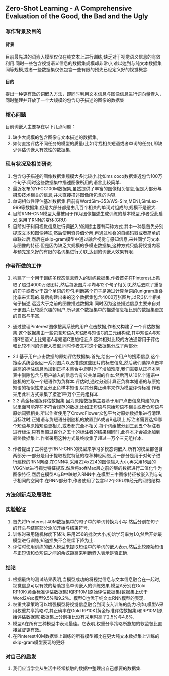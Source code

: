 <!-- <script type="text/javascript" src="http://cdn.mathjax.org/mathjax/latest/MathJax.js?config=default"></script> -->

## Zero-Shot Learning - A Comprehensive Evaluation of the Good, the Bad and the Ugly

### 写作背景及目的
#### 背景
目前最先进的词嵌入模型仅仅在纯文本上进行训练,缺乏对于视觉语义信息的有效利用.同时一些包含视觉语义信息的数据集规模却非常小,难以达到与纯文本数据集同等规模,或者一些数据集仅仅包含一些有限的预先已经定义好的视觉概念.

#### 目的
提出一种更有效的词嵌入方法，即同时利用文本信息与图像信息进行词向量嵌入，同时整理并开放了一个大规模的包含句子描述的图像的数据集

### 核心问题
目前词嵌入主要存在以下几点问题：
1. 缺少大规模的包含图像与文本描述的数据集。
2. 如何直接评估不同任务的模型的质量(比如寻找相关短语或者单词的任务),即缺少评估词嵌入有效性的数据集.

### 现有状况及相关研究
1. 包含句子描述的图像数据集规模大多比较小,比如ms coco数据集近包含100万个句子.同时这些数据集中描述图像所用的语言比较简单.
2. 最近发布的YFCC100M数据集,虽然提供了丰富的图像相关信息,但是大部分与摄影技术相关的信息,并未直接描述图像所包含的内容.
3. 单词相似性评估基准数据集.目前有WordSim-353/WS-Sim,MEN],SimLex-999等数据集,但是大部分都是由几百个相关的单词对组成的,规模不是很大.
4. 目前RNN-CNN模型大量被用于作为图像描述生成训练的基本模型,作者受此启发,采用了RNN的变体(GRU)
5. 目前对于利用视觉信息进行词嵌入的训练主要有两种方式.其中一种是首先分别提取文本和图像特征,然后使用奇异值分解,再通过堆叠的自编码器或者简单的串联过后,然后在skip-gram模型中通过融合视觉与感知信息,来共同学习文本与图像的特征.但是因为缺乏大规模的多模态数据集,这种方式只能将视觉内容与预先定义好的有限的名词集进行关联,达到的词嵌入效果有限.

### 作者所做的工作
1. 构建了一个用于训练多模态信息嵌入的训练数据集.作者首先在Pinterest上抓取了超过4000万张图片,然后每张图片平均与12个句子相关联,然后去除了重复的句子或者少于四个单词的短句.判断某个句子是通过计算单词的unigram重叠比率来实现的.最后构建出来的这个数据集包含4000万张图片,以及3亿个相关句子描述,远远大于之前的图像描述数据集.同时因为这些描述信息主要来自对于该图片比较感兴趣的用户,所以这个数据集中的描述信息相比别的数据集更加的自然与丰富.

2. 通过整理Pinterest图像搜索系统的用户点击数据,作者又构建了一个评估数据集.这个数据集由一些包含短语A,短语B与短语C的三元组构成,其中短语A与短语B在语义上比短语A与短语C更加相近点.这种相对比较的方法通常用于评估和比较不同的词嵌入模型.同时作者又将这个数据集分成了两部分:
*    2.1 基于用户点击数据的原始评估数据集.首先,给出一个用户的搜索信息,这个搜索系统会返回一系列图片以及描述这些图片的标志信息,然后我们选择点击率最高的标注信息添加到正样本集合中.同时为了增加难度,我们需要从正样本列表中删除包含与用户输入的信息含有公共单词的样本.然后再从10亿个短语中随机的抽取一个短语作为负样本.评估时,通过分别计算正负样本短语的与原始短语的相似性来区分正负样本短语,以其分类正确率来作为模型评价标准.作者采用此种方式采集了接近1千万个三元组样本.
*    2.2 黄金标准版评估数据集.因为原始数据集主要基于用户点击信息构建的,所以里面可能存在不符合规范的数据.比如正短语与原始短语不相关或者负短语与原始词强相关.所以作者使用了CrowdFlower众包平台对原始数据集进行清理.当标注时,正短语与负短语分别随机的放置到A或者B选项上,标注者需要选择哪个短语与原始短语更相关,或者都完全不相关.每个词组被分到三到五个标注者进行标注,只有当超过百分之五十的标注者的结果相同时,此样本才会被添加到最终数据集上.作者采用这种方式最终收集了超过一万个三元组样本.

3. 作者提出了三种基于RNN-CNN的模型来学习多模态词嵌入.所有的模型都包含两部分:一部分是用于提取视觉特征的卷积神经网络,另一部分是用于对句子进行建模的RNN网络.在CNN中,采用224x224的图像输入大小,再采用16层的VGGNet进行视觉特征提取.然后将softMax层之前的层的数据进行二值化作为图像特征,然后在模型A与B中映射入RNN中,在模型三中图像特征被嵌入到与句子相同的空间中.在RNN部分中,作者使用了包含512个GRU神经元的网络结构.

### 方法创新点及局限性

### 实验验证
1. 首先将Printerest 40M数据集中的句子中的单词转换为小写.然后分别在句子的开头与结尾部分添加开始与结束符号.
2. 训练时采用随机梯度下降法,采用256的批次大小,初始学习率为1.0,然后开始最模型进行训练,知道损失不会继续下降为止.
3. 评估时使用训练的嵌入模型来提取短语中的单词的嵌入表示,然后比较原始短语与正短语和负短语之间的余弦距离来判断嵌入表示是否正确.

### 结论
1. 根据最终的测试结果表明,当模型成功的将视觉信息与文本信息融合在一起时,视觉信息可以有效的帮助提高单词嵌入的训练效果.模型A分别在Gold RP10K(黄金标准评估数据集)和RP10M(原始评估数据集)数据集上优于Word2Vec模型9.5%和9.2%。模型C也优于纯文本RNN模型的表现.
2. 权重共享策略可以增强模型将视觉信息融合到词嵌入训练的能力.例如,模型A采用权重共享策略时,其正确率在Gold RP10K(黄金标准评估数据集)和RP10M(原始评估数据集)数据集上分别相比没有采用时高了2.5%与4.8%.
3. 模型A在所有三种模型中表现最佳。它表明,权重分享策略所施加的软监督比直接监督更有效。
4. 在Pinterest40M数据集上训练的所有模型都比在更大纯文本数据集上训练的skip-gram模型表现的更好

### 对自己的启发
1. 我们应当学会从生活中经常接触的数据中整理出自己想要的数据集.